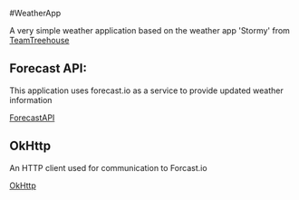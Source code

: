 #WeatherApp

A very simple weather application based on the weather app 'Stormy' from [TeamTreehouse](https://teamtreehouse.com/)

## Forecast API:
This application uses forecast.io as a service to provide updated weather information

[ForecastAPI](https://developer.forecast.io)

## OkHttp
An HTTP client used for communication to Forcast.io

[OkHttp](https://square.github.io/okhttp/)
